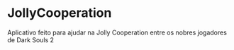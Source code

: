 # JollyCooperation
Aplicativo feito para ajudar na Jolly Cooperation entre os nobres jogadores de Dark Souls 2
